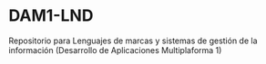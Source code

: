 # DAM1-LND
Repositorio para Lenguajes de marcas y sistemas de gestión de la información (Desarrollo de Aplicaciones Multiplaforma 1)
